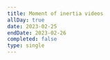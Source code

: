 ```yaml
---
title: Moment of inertia videos
allDay: true
date: 2023-02-25
endDate: 2023-02-26
completed: false
type: single
---
```

